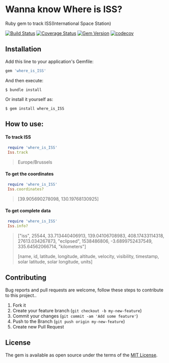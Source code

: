 # Wanna know Where is ISS?

Ruby gem to track ISS(International Space Station)

[![Build Status](https://travis-ci.org/manojnaidu619/where_is_ISS.svg?branch=master)](https://travis-ci.org/manojnaidu619/where_is_ISS)
[![Coverage Status](https://coveralls.io/repos/github/manojnaidu619/where_is_ISS/badge.svg?branch=master)](https://coveralls.io/github/manojnaidu619/where_is_ISS?branch=master)
[![Gem Version](https://badge.fury.io/rb/where_is_ISS.svg)](https://badge.fury.io/rb/where_is_ISS)
[![codecov](https://codecov.io/gh/manojnaidu619/where_is_ISS/branch/master/graph/badge.svg)](https://codecov.io/gh/manojnaidu619/where_is_ISS)

## Installation

Add this line to your application's Gemfile:

```ruby
gem 'where_is_ISS'
```

And then execute:

    $ bundle install

Or install it yourself as:

    $ gem install where_is_ISS

## How to use:

#### To track ISS

```ruby
 require 'where_is_ISS'
 Iss.track   
```
> Europe/Brussels

#### To get the coordinates

```ruby
 require 'where_is_ISS'
 Iss.coordinates?
```
> [39.905690278098, 130.19768130925]


#### To get complete data

```ruby
 require 'where_is_ISS'
 Iss.info?
```
> ["iss", 25544, 33.713440406913, 139.04106708983, 408.17433114318, 27613.034267873, "eclipsed", 1538486806, -3.6899752437549, 335.64562066714, "kilometers"]
>
> [name, id, latitude, longitude, altitude, velocity, visibility, timestamp, solar latitude, solar longitude, units]

## Contributing

Bug reports and pull requests are welcome, follow these steps to contribute to this project..

1. Fork it
2. Create your feature branch (`git checkout -b my-new-feature`)
3. Commit your changes (`git commit -am 'Add some feature'`)
4. Push to the Branch (`git push origin my-new-feature`)
5. Create new Pull Request

## License

The gem is available as open source under the terms of the [MIT License](https://opensource.org/licenses/MIT).

